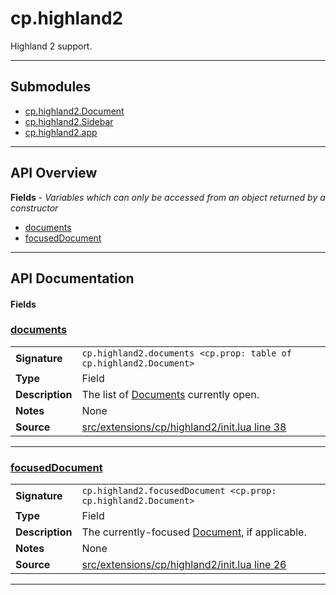 # cp.highland2

Highland 2 support.

---

## Submodules
 * [cp.highland2.Document](cp.highland2.Document.md)
 * [cp.highland2.Sidebar](cp.highland2.Sidebar.md)
 * [cp.highland2.app](cp.highland2.app.md)

---

## API Overview
**Fields** - _Variables which can only be accessed from an object returned by a constructor_
 * [documents](#documents)
 * [focusedDocument](#focuseddocument)


---

## API Documentation

#### Fields


### [documents](#documents)

|                                             |                                                                                     |
| --------------------------------------------|-------------------------------------------------------------------------------------|
| **Signature**                               | `cp.highland2.documents <cp.prop: table of cp.highland2.Document>`                                                                    |
| **Type**                                    | Field                                                                     |
| **Description**                             | The list of [Documents](cp.highland2.Document.md) currently open.                                                                     |
| **Notes**                                   | None |
| **Source**                                  | [src/extensions/cp/highland2/init.lua line 38](https://github.com/CommandPost/CommandPost/blob/develop/src/extensions/cp/highland2/init.lua#L38) |

---


### [focusedDocument](#focuseddocument)

|                                             |                                                                                     |
| --------------------------------------------|-------------------------------------------------------------------------------------|
| **Signature**                               | `cp.highland2.focusedDocument <cp.prop: cp.highland2.Document>`                                                                    |
| **Type**                                    | Field                                                                     |
| **Description**                             | The currently-focused [Document](cp.highland2.Document.md), if applicable.                                                                     |
| **Notes**                                   | None |
| **Source**                                  | [src/extensions/cp/highland2/init.lua line 26](https://github.com/CommandPost/CommandPost/blob/develop/src/extensions/cp/highland2/init.lua#L26) |

---


